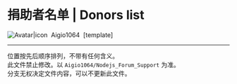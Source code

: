 # 捐助者名单 | Donors list

 ![Avatar|icon](https://avatars.githubusercontent.com/u/97342833?s=30&u=9556dfc3231a888c527e6f07167c5448b3e66319&v=4)&nbsp;&nbsp;Aigio1064&nbsp;&nbsp;[template]

---
位置按先后顺序排列，不带有任何含义。  
此文件禁止修改。以 `Aigio1064/Nodejs_Forum_Support` 为准。  
分支无权决定文件内容，可以不更新此文件。  
